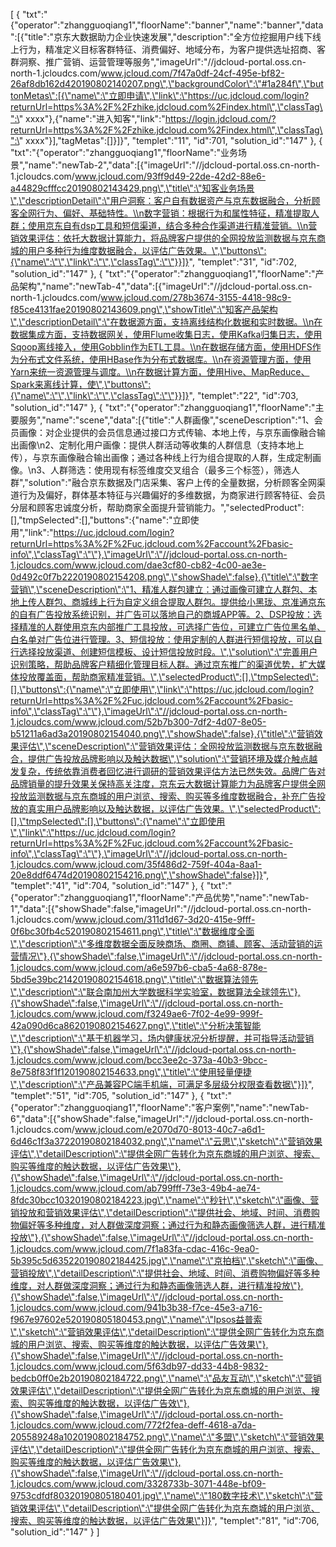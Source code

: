 [
	{
		"txt":"{\"operator\":\"zhangguoqiang1\",\"floorName\":\"banner\",\"name\":\"banner\",\"data\":[{\"title\":\"京东大数据助力企业快速发展\",\"description\":\"全方位挖掘用户线下线上行为，精准定义目标客群特征、消费偏好、地域分布，为客户提供选址招商、客群洞察、推广营销、运营管理等服务\",\"imageUrl\":\"//jdcloud-portal.oss.cn-north-1.jcloudcs.com/www.jcloud.com/7f47a0df-24cf-495e-bf82-26af8db162d420190802140207.png\",\"backgroundColor\":\"#1a284f\",\"buttonMetas\":[{\"name\":\"立即申请\",\"link\":\"https://uc.jdcloud.com/login?returnUrl=https%3A%2F%2Fzhike.jdcloud.com%2Findex.html\",\"classTag\":\" xxxx\"},{\"name\":\"进入知客\",\"link\":\"https://login.jdcloud.com/?returnUrl=https%3A%2F%2Fzhike.jdcloud.com%2Findex.html\",\"classTag\":\" xxxx\"}],\"tagMetas\":[]}]}",
		"templet":"11",
		"id":701,
		"solution_id":"147"
	},
	{
		"txt":"{\"operator\":\"zhangguoqiang1\",\"floorName\":\"业务场景\",\"name\":\"newTab-2\",\"data\":[{\"imageUrl\":\"//jdcloud-portal.oss.cn-north-1.jcloudcs.com/www.jcloud.com/93ff9d49-22de-42d2-88e6-a44829cfffcc20190802143429.png\",\"title\":\"知客业务场景\",\"descriptionDetail\":\"用户洞察：客户自有数据资产与京东数据融合，分析顾客全网行为、偏好、基础特性。\\n数字营销：根据行为和属性特征，精准提取人群；使用京东自有dsp工具和短信渠道，结合多种合作渠道进行精准营销。\\n营销效果评估：依托大数据计算能力，将品牌客户提供的全网投放监测数据与京东商城的用户多种行为维度数据融合，以评估广告效果。\",\"buttons\":{\"name\":\"\",\"link\":\"\",\"classTag\":\"\"}}]}",
		"templet":"31",
		"id":702,
		"solution_id":"147"
	},
	{
		"txt":"{\"operator\":\"zhangguoqiang1\",\"floorName\":\"产品架构\",\"name\":\"newTab-4\",\"data\":[{\"imageUrl\":\"//jdcloud-portal.oss.cn-north-1.jcloudcs.com/www.jcloud.com/278b3674-3155-4418-98c9-f85ce4131fae20190802143609.png\",\"showTitle\":\"知客产品架构\",\"descriptionDetail\":\"在数据源方面，支持离线结构化数据和实时数据。\\n在数据集成方面，支持数据网关，使用Flume收集日志，使用Kafka归集日志，使用Sqoop离线接入，使用Gobblin作为ETL工具。\\n在数据存储方面，使用HDFS作为分布式文件系统，使用HBase作为分布式数据库。\\n在资源管理方面，使用Yarn来统一资源管理与调度。\\n在数据计算方面，使用Hive、MapReduce、Spark来离线计算，使\",\"buttons\":{\"name\":\"\",\"link\":\"\",\"classTag\":\"\"}}]}",
		"templet":"22",
		"id":703,
		"solution_id":"147"
	},
	{
		"txt":"{\"operator\":\"zhangguoqiang1\",\"floorName\":\"主要服务\",\"name\":\"scene\",\"data\":[{\"title\":\"人群画像\",\"sceneDescription\":\"1、会员画像：对企业提供的会员信息通过接口方式传输、本地上传，与京东画像融合输出画像\\n2、定制化用户画像：提供人群活动等收集的人群信息（支持本地上传），与京东画像融合输出画像；通过各种线上行为组合提取的人群，生成定制画像。\\n3、人群筛选：使用现有标签维度交叉组合（最多三个标签），筛选人群\",\"solution\":\"融合京东数据及门店采集、客户上传的全量数据，分析顾客全网渠道行为及偏好，群体基本特征与兴趣偏好的多维数据，为商家进行顾客特征、会员分层和顾客忠诚度分析，帮助商家全面提升营销能力。\",\"selectedProduct\":[],\"tmpSelected\":[],\"buttons\":{\"name\":\"立即使用\",\"link\":\"https://uc.jdcloud.com/login?returnUrl=https%3A%2F%2Fuc.jdcloud.com%2Faccount%2Fbasic-info\",\"classTag\":\"\"},\"imageUrl\":\"//jdcloud-portal.oss.cn-north-1.jcloudcs.com/www.jcloud.com/dae3cf80-cb82-4c00-ae3e-0d492c0f7b2220190802154208.png\",\"showShade\":false},{\"title\":\"数字营销\",\"sceneDescription\":\"1、精准人群包建立：通过画像可建立人群包、本地上传人群包、商城线上行为自定义组合提取人群包。提供给小黑珑、京准通京东的自有广告投放系统识别，并广告可以落地自己的商城APP等。2、DSP投放：选择精准的人群使用京东内部推广工具投放，可选择广告位，可建立广告位黑名单、白名单对广告位进行管理。3、短信投放：使用定制的人群进行短信投放，可以自行选择投放渠道、创建短信模板、设计短信投放时段。\",\"solution\":\"完善用户识别策略，帮助品牌客户精细化管理目标人群。通过京东推广的渠道优势，扩大媒体投放覆盖面，帮助商家精准营销。\",\"selectedProduct\":[],\"tmpSelected\":[],\"buttons\":{\"name\":\"立即使用\",\"link\":\"https://uc.jdcloud.com/login?returnUrl=https%3A%2F%2Fuc.jdcloud.com%2Faccount%2Fbasic-info\",\"classTag\":\"\"},\"imageUrl\":\"//jdcloud-portal.oss.cn-north-1.jcloudcs.com/www.jcloud.com/52b7b300-7df2-4d07-8e05-b51211a6ad3a20190802154040.png\",\"showShade\":false},{\"title\":\"营销效果评估\",\"sceneDescription\":\"营销效果评估：全网投放监测数据与京东数据融合，提供广告投放品牌影响以及触达数据\",\"solution\":\"营销环境及媒介触点越发复杂，传统依靠消费者回忆进行调研的营销效果评估方法已然失效。品牌广告对品牌销量的提升效果关保持高关注度，京东云大数据计算能力为品牌客户提供全网投放监测数据与京东商城的用户浏览、搜索、购买等多维度数据融合，补充广告投放的真实用户品牌影响以及触达数据，以评估广告效果。\",\"selectedProduct\":[],\"tmpSelected\":[],\"buttons\":{\"name\":\"立即使用\",\"link\":\"https://uc.jdcloud.com/login?returnUrl=https%3A%2F%2Fuc.jdcloud.com%2Faccount%2Fbasic-info\",\"classTag\":\"\"},\"imageUrl\":\"//jdcloud-portal.oss.cn-north-1.jcloudcs.com/www.jcloud.com/35f486d2-759f-404a-8aa1-20e8ddf6474d20190802154216.png\",\"showShade\":false}]}",
		"templet":"41",
		"id":704,
		"solution_id":"147"
	},
	{
		"txt":"{\"operator\":\"zhangguoqiang1\",\"floorName\":\"产品优势\",\"name\":\"newTab-1\",\"data\":[{\"showShade\":false,\"imageUrl\":\"//jdcloud-portal.oss.cn-north-1.jcloudcs.com/www.jcloud.com/311d1d67-3d20-415e-9fff-0f6bc30fb4c520190802154611.png\",\"title\":\"数据维度全面\",\"description\":\"多维度数据全面反映商场、商圈、商铺、顾客、活动营销的运营情况\"},{\"showShade\":false,\"imageUrl\":\"//jdcloud-portal.oss.cn-north-1.jcloudcs.com/www.jcloud.com/a6e597b6-cba5-4a68-878e-5bd5e39bc21420190802154618.png\",\"title\":\"数据算法领先\",\"description\":\"联合南加州大学数据科学实验室，数据算法全球领先\"},{\"showShade\":false,\"imageUrl\":\"//jdcloud-portal.oss.cn-north-1.jcloudcs.com/www.jcloud.com/f3249ae6-7f02-4e99-999f-42a090d6ca8620190802154627.png\",\"title\":\"分析决策智能\",\"description\":\"基于机器学习，场内健康状况分析提醒，并可指导活动营销\"},{\"showShade\":false,\"imageUrl\":\"//jdcloud-portal.oss.cn-north-1.jcloudcs.com/www.jcloud.com/bcc3ee2c-373a-40b3-9bcc-8e758f83f1f120190802154633.png\",\"title\":\"使用轻量便捷\",\"description\":\"产品兼容PC端手机端，可满足多层级分权限查看数据\"}]}",
		"templet":"51",
		"id":705,
		"solution_id":"147"
	},
	{
		"txt":"{\"operator\":\"zhangguoqiang1\",\"floorName\":\"客户案例\",\"name\":\"newTab-6\",\"data\":[{\"showShade\":false,\"imageUrl\":\"//jdcloud-portal.oss.cn-north-1.jcloudcs.com/www.jcloud.com/e2070d70-8013-40c7-a6d1-6d46c1f3a37220190802184032.png\",\"name\":\"云思\",\"sketch\":\"营销效果评估\",\"detailDescription\":\"提供全网广告转化为京东商城的用户浏览、搜索、购买等维度的触达数据，以评估广告效果\"},{\"showShade\":false,\"imageUrl\":\"//jdcloud-portal.oss.cn-north-1.jcloudcs.com/www.jcloud.com/ab799fff-73e3-49b4-ae74-8fdc30bcc10320190802184223.jpg\",\"name\":\"秒针\",\"sketch\":\"画像、营销投放和营销效果评估\",\"detailDescription\":\"提供社会、地域、时间、消费购物偏好等多种维度，对人群做深度洞察；通过行为和静态画像筛选人群，进行精准投放\"},{\"showShade\":false,\"imageUrl\":\"//jdcloud-portal.oss.cn-north-1.jcloudcs.com/www.jcloud.com/7f1a83fa-cdac-416c-9ea0-5b395c5d635220190802184425.jpg\",\"name\":\"京拍档\",\"sketch\":\"画像、营销投放\",\"detailDescription\":\"提供社会、地域、时间、消费购物偏好等多种维度，对人群做深度洞察；通过行为和静态画像筛选人群，进行精准投放\"},{\"showShade\":false,\"imageUrl\":\"//jdcloud-portal.oss.cn-north-1.jcloudcs.com/www.jcloud.com/941b3b38-f7ce-45e3-a716-f967e97602e520190805180453.png\",\"name\":\"Ipsos益普索\",\"sketch\":\"营销效果评估\",\"detailDescription\":\"提供全网广告转化为京东商城的用户浏览、搜索、购买等维度的触达数据，以评估广告效果\"},{\"showShade\":false,\"imageUrl\":\"//jdcloud-portal.oss.cn-north-1.jcloudcs.com/www.jcloud.com/5f63db97-dd33-44b8-9832-bedcb0ff0e2b20190802184722.png\",\"name\":\"品友互动\",\"sketch\":\"营销效果评估\",\"detailDescription\":\"提供全网广告转化为京东商城的用户浏览、搜索、购买等维度的触达数据，以评估广告效\"},{\"showShade\":false,\"imageUrl\":\"//jdcloud-portal.oss.cn-north-1.jcloudcs.com/www.jcloud.com/772f2fea-deff-4618-a7da-205589248a1020190802184752.png\",\"name\":\"多盟\",\"sketch\":\"营销效果评估\",\"detailDescription\":\"提供全网广告转化为京东商城的用户浏览、搜索、购买等维度的触达数据，以评估广告效果\"},{\"showShade\":false,\"imageUrl\":\"//jdcloud-portal.oss.cn-north-1.jcloudcs.com/www.jcloud.com/3328733b-3071-448e-bf09-9753cdfdf80320190805180401.jpg\",\"name\":\"180数字技术\",\"sketch\":\"营销效果评估\",\"detailDescription\":\"提供全网广告转化为京东商城的用户浏览、搜索、购买等维度的触达数据，以评估广告效果\"}]}",
		"templet":"81",
		"id":706,
		"solution_id":"147"
	}
]